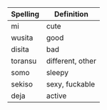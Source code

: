 | Spelling | Definition |
|----------|------------|
| mi | cute |
| wusita | good |
| disita | bad |
| toransu | different, other |
| somo | sleepy |
| sekiso | sexy, fuckable |
| deja | active |